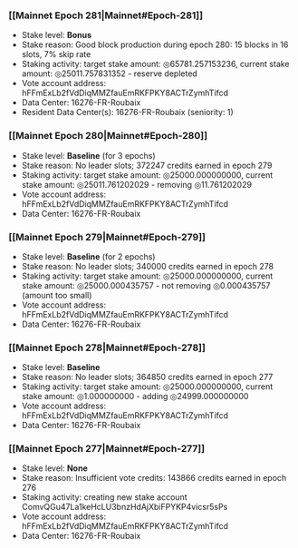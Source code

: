 ### [[Mainnet Epoch 281|Mainnet#Epoch-281]]
* Stake level: **Bonus**
* Stake reason: Good block production during epoch 280: 15 blocks in 16 slots, 7% skip rate
* Staking activity: target stake amount: ◎65781.257153236, current stake amount: ◎25011.757831352 - reserve depleted
* Vote account address: hFFmExLb2fVdDiqMMZfauEmRKFPKY8ACTrZymhTifcd
* Data Center: 16276-FR-Roubaix
* Resident Data Center(s): 16276-FR-Roubaix (seniority: 1)
### [[Mainnet Epoch 280|Mainnet#Epoch-280]]
* Stake level: **Baseline** (for 3 epochs)
* Stake reason: No leader slots; 372247 credits earned in epoch 279
* Staking activity: target stake amount: ◎25000.000000000, current stake amount: ◎25011.761202029 - removing ◎11.761202029
* Vote account address: hFFmExLb2fVdDiqMMZfauEmRKFPKY8ACTrZymhTifcd
* Data Center: 16276-FR-Roubaix
### [[Mainnet Epoch 279|Mainnet#Epoch-279]]
* Stake level: **Baseline** (for 2 epochs)
* Stake reason: No leader slots; 340000 credits earned in epoch 278
* Staking activity: target stake amount: ◎25000.000000000, current stake amount: ◎25000.000435757 - not removing ◎0.000435757 (amount too small)
* Vote account address: hFFmExLb2fVdDiqMMZfauEmRKFPKY8ACTrZymhTifcd
* Data Center: 16276-FR-Roubaix
### [[Mainnet Epoch 278|Mainnet#Epoch-278]]
* Stake level: **Baseline**
* Stake reason: No leader slots; 364850 credits earned in epoch 277
* Staking activity: target stake amount: ◎25000.000000000, current stake amount: ◎1.000000000 - adding ◎24999.000000000
* Vote account address: hFFmExLb2fVdDiqMMZfauEmRKFPKY8ACTrZymhTifcd
* Data Center: 16276-FR-Roubaix
### [[Mainnet Epoch 277|Mainnet#Epoch-277]]
* Stake level: **None**
* Stake reason: Insufficient vote credits: 143866 credits earned in epoch 276
* Staking activity: creating new stake account ComvQGu47La1keHcLU3bnzHdAjXbiFPYKP4vicsr5sPs
* Vote account address: hFFmExLb2fVdDiqMMZfauEmRKFPKY8ACTrZymhTifcd
* Data Center: 16276-FR-Roubaix